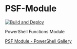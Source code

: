 # PSF-Module

[![Build and Deploy](https://github.com/danstis/PSF-Module/actions/workflows/deploy.yml/badge.svg)](https://github.com/danstis/PSF-Module/actions/workflows/deploy.yml)

PowerShell Functions Module

[PSF Module - PowerShell Gallery](https://www.powershellgallery.com/packages/PSF)

